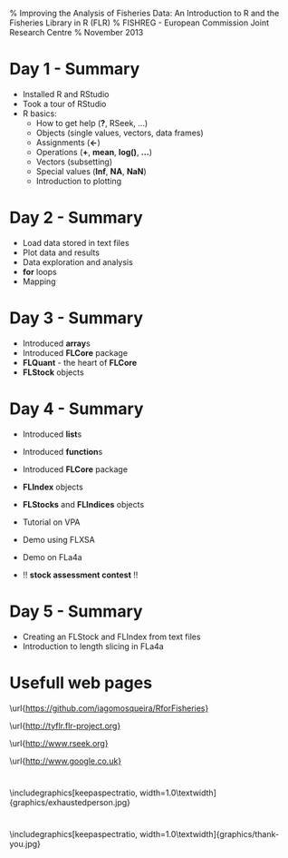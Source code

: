 % Improving the Analysis of Fisheries Data: An Introduction to R and the Fisheries Library in R (FLR) 
% FISHREG - European Commission Joint Research Centre
% November 2013

# Day 1 - Summary

* Installed R and RStudio
* Took a tour of RStudio
* R basics:
    * How to get help (**?**, RSeek, ...)
    * Objects (single values, vectors, data frames)
    * Assignments (**<-**)
    * Operations (**+**, **mean**, **log()**, **...**)
    * Vectors (subsetting)
    * Special values (**Inf**, **NA**, **NaN**)
    * Introduction to plotting


# Day 2 - Summary

* Load data stored in text files
* Plot data and results
* Data exploration and analysis
* **for** loops
* Mapping

# Day 3 - Summary

* Introduced **array**s
* Introduced **FLCore** package
* **FLQuant** - the heart of **FLCore**
* **FLStock** objects

# Day 4 - Summary

* Introduced **list**s
* Introduced **function**s
* Introduced **FLCore** package
* **FLIndex** objects
* **FLStocks** and **FLIndices** objects

* Tutorial on VPA
* Demo using FLXSA
* Demo on FLa4a
* !! **stock assessment contest** !!

# Day 5 - Summary

* Creating an FLStock and FLIndex from text files
* Introduction to length slicing in FLa4a

# Usefull web pages

\url{https://github.com/iagomosqueira/RforFisheries}

\url{http://tyflr.flr-project.org}

\url{http://www.rseek.org}

\url{http://www.google.co.uk}

# 

\includegraphics[keepaspectratio, width=1.0\textwidth]{graphics/exhaustedperson.jpg}


# 

\includegraphics[keepaspectratio, width=1.0\textwidth]{graphics/thank-you.jpg}



